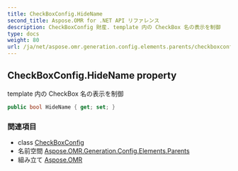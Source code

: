```yaml
---
title: CheckBoxConfig.HideName
second_title: Aspose.OMR for .NET API リファレンス
description: CheckBoxConfig 財産. template 内の CheckBox 名の表示を制御
type: docs
weight: 80
url: /ja/net/aspose.omr.generation.config.elements.parents/checkboxconfig/hidename/
---
```

## CheckBoxConfig.HideName property

template 内の CheckBox 名の表示を制御

```csharp
public bool HideName { get; set; }
```

### 関連項目

* class [CheckBoxConfig](../)
* 名前空間 [Aspose.OMR.Generation.Config.Elements.Parents](../../checkboxconfig/)
* 組み立て [Aspose.OMR](../../../)


